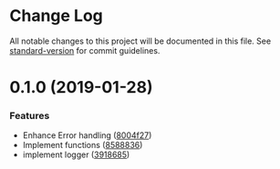 # Change Log

All notable changes to this project will be documented in this file. See [standard-version](https://github.com/conventional-changelog/standard-version) for commit guidelines.

<a name="0.1.0"></a>

# 0.1.0 (2019-01-28)

### Features

- Enhance Error handling ([8004f27](https://github.com/potato4d/nuxt-maintenance-mode/commit/8004f27))
- Implement functions ([8588836](https://github.com/potato4d/nuxt-maintenance-mode/commit/8588836))
- implement logger ([3918685](https://github.com/potato4d/nuxt-maintenance-mode/commit/3918685))
